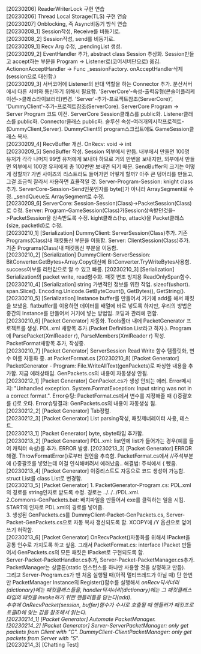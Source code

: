 
[20230206] ReaderWriterLock 구현 연습  
[20230206] Thread Local Storage(TLS) 구현 연습  
[20230207] Onblocking, 즉 Async비동기 방식 연습  
[20230208_1] Session작성, Receive를 비동기로.  
[20230208_2] Session작성, send를 비동기로.  
[20230209_1] Recv Arg 수정, _pendingList 생성.  
[20230209_2] EventHandler 추가, abstract class Session 추상화.  Session만들고 accept하는 부분을 Program -> Listener로(코어서버단으로) 옮김. Action<Socket>onAcceptHandler -> Func<Session> _sessionFactory. 
onAcceptHandler삭제(session으로 대신함.)  
[20230209_3] 서버코어에 Listener의 반대 역할을 하는 Connector 추가. 분산서버에서 다른 서버와 통신하기 위해서 필요함. 'ServerCore'-속성-출력유형(콘솔어플리케이션->클래스라이브러리)변경. 'Server'-추가-프로젝트참조(ServerCore)', 'DummyClient'-추가-프로젝트참조(ServerCore).
ServerCore Program -> Server Program 코드 이전. ServerCore Session클래스를 public화. Listener클래스를 public화. Connector클래스 public화. 솔루션 속성-여러개의시작프로젝트-(DummyClient,Server). DummyClient의 program스크립트에도 GameSession클래스 복사.  
[20230209_4] RecvBuffer 개선.  OnRecv: void -> int  
[20230209_5] SendBuffer 작성.  Session 외부에서 만듬. 내부에서 만들면 100명 유저가 각각 나머지 99명 유저에게 보내야 하므로 거의 만번을 보내지만, 외부에서 만들면 외부에서 100명 유저에게 총 100번만 보내면 되기 때문. SendBuffer의 크기는 어떻게 정할까? 가변 사이즈의 리스트라도 들어가면 어떻게 할까? 
아주 큰 덩어리를 만들고, 그걸 조금씩 잘라서 사용하면 효율적일 것. 
Server-Program-Session: knight class 추가. ServerCore-Session-Send인풋인자를 byte[]가 아니라 ArraySegment<byte>로 수정. _sendQueue도 ArraySegment<byte>로 수정.  
[20230209_6] ServerCore: Session-Session(Class)->PacketSession(Class)로 수정. Server: Program-GameSession(Class)가Session상속받던것을->PacketSession을 상속받도록 수정. kight클래스{hp, attack}을 Packet클래스{size, packetId}로 수정.   
[20230210_1] [Serialization] DummyClient: ServerSession(Class)추가. 기존 Programs(Class)내 패킷통신 부분을 이동함. Server: ClientSession(Class)추가. 기존 Programs(Class)내 패킷통신 부분을 이동함.  
[20230210_2] [Serialization] DummyClient-ServerSession: BitConverter.GetBytes+Array.Copy대신에 BitConverter.TryWriteBytes사용함. success여부를 리턴값으로 알 수 있고 빠름.
[20230210_3] [Serialization] Serialization의 packet write, read함수화. 패킷 변조 방지용 ReadOnlySpan<byte>함수.  
[20230210_4] [Serialization] string 가변적인 정보를 위한 작업. sizeof(ushort). span.Slice(). Encoding.Unicode.GetByteCount(), GetBytes(), GetString().  
[20230210_5] [Serialization] Instance buffer를 만들어서 거기에 add를 해서 패킷을 보냈음. flatbuffer를 이용하면 데이터를 배열에 바로 넣도록 하지만, 우리의 방법은 중간의 Instance를 만들어서 거기에 넣는 방법임. 코딩과 관리에 편함.  
[20230210_6] [Packet Generator] 자동화.   Tools폴더 내에 PacketGenerator 프로젝트를 생성. PDL.xml 새항목 추가.(Packet Definition List라고 하자.). Program에 ParsePacket(XmlReader r), ParseMembers(XmlReader r) 작성. PacketFormat새항목 추가, 작성중.  
[20230210_7] [Packet Generator] ServerSession Read Write 함수 템플릿화, 변수 이름 자동화 중. at PacketFormat.cs
[20230210_8] [Packet Generator] PacketGenerator - Program: File.WriteAllText(genPackets)로 파싱한 내용을 추가함. 지금 에러상태임. GenPackets.cs의 내용이 자동생성 안됨.  
[20230212_1] [Packet Generator] GenPacket.cs가 생성 안되는 에러. Error메시지: "Unhandled exception. System.FormatException: Input string was not in a correct format.". Error슈팅: PacketFormat.cs에서 변수를 지정해줄 때 {}중괄호를 {]로 오타. Error슈팅결과: GenPackets.cs의 내용이 자동생성 됨.  
[20230212_2] [Packet Generator] Tab정렬.  
[20230212_3] [Packet Generator] List parsing작성, 패킷제너레이터 사용, 테스트.  
[20230213_1] [Packet Generator] byte, sbyte타입 추가함.  
[20230213_2] [Packet Generator] PDL.xml: list안에 list가 들어가는 경우(예를 들어 캐릭터 속성)를 추가. ERROR 발생.
[20230213_3] [Packet Generator] ERROR 해결. ThrowFormatError()로부터 원인을 추측함. PacketFormat.cs에서 //주석부분에 {}중괄호를 넣었는데 이걸 인식해버려서 에러났음.. 해결법: 주석에서 { 뺐음.  
[20230213_4] [Packet Generator] 이중리스트도 자동으로 코드 생성이 가능함. struct List를 class List로 변경함.   
[20230213_5] [Packet Generator] 1. PacketGenerator-Program.cs: PDL.xml의 경로를 string인자로 받도록 수정. 경로는 ../../../PDL.xml.  
2.Commons-GenPackets.bat: 배치파일을 만들어서 exe를 클릭하는 일을 시킴. START의 인자로 PDL.xml의 경로를 넣어줌.  
3. 생성된 GenPackets.cs를 DummyClient-Packet-GenPackets.cs, Server-Packet-GenPackets.cs으로 자동 복사 갱신되도록 함. XCOPY에 /Y 옵션으로 덮어쓰기 허락함.  
[20230213_6] [Packet Generator] OnRecvPacket()자동화를 위해서 IPacket을 공통 인수로 가지도록 하고 싶음. 그래서 PacketFormat.cs: interface IPacket 만들어서 GenPackets.cs의 모든 패킷은 IPacket로 구현되도록 함.  
Server-Packet-PacketHandler.cs추가, Server-Packet-PacketManager.cs추가. PacketManager는 싱글톤(static 인스턴스를 하나만 사용할 것을 상정하고 만듬).  
그리고 Server-Program.cs가 맨 처음 실행될 때(아직 멀티쓰레드가 아닐 때) 단 한번만 PacketManager Instance의 Register()함수를 실행해서 _onRecv딕셔너리(dictionary)에는 패킷클래스들을, _handler딕셔너리(dictionary)에는 그 패킷클래스 타입의 패킷을 invoke하기 위한 핸들러들을 담는다(add).  
추후에 OnRecvPacket(session, buffer)함수가 수시로 호출될 때 핸들러가 패킷프로토콜ID에 맞는 값을 참조해서 읽는다.  
[20230214_1] [Packet Generator] Automate PacketManager.  
[20230214_2] [Packet Generator] Server-ServerPacketManager: only get packets from Client with "C_". DummyClient-ClientPacketManager: only get packets from Server with "S_".  
[20230214_3] [Chatting Test] 


